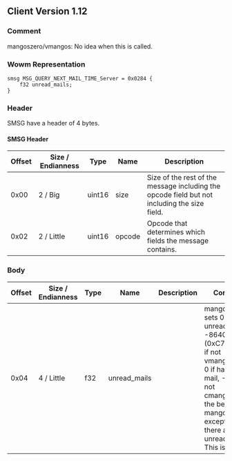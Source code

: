 ## Client Version 1.12

### Comment

mangoszero/vmangos: No idea when this is called.

### Wowm Representation
```rust,ignore
smsg MSG_QUERY_NEXT_MAIL_TIME_Server = 0x0284 {
    f32 unread_mails;
}
```
### Header
SMSG have a header of 4 bytes.

#### SMSG Header
| Offset | Size / Endianness | Type   | Name   | Description |
| ------ | ----------------- | ------ | ------ | ----------- |
| 0x00   | 2 / Big           | uint16 | size   | Size of the rest of the message including the opcode field but not including the size field.|
| 0x02   | 2 / Little        | uint16 | opcode | Opcode that determines which fields the message contains.|

### Body

| Offset | Size / Endianness | Type | Name | Description | Comment |
| ------ | ----------------- | ---- | ---- | ----------- | ------- |
| 0x04 | 4 / Little | f32 | unread_mails |  | mangoszero sets 0 if has unread mail, -86400.0f (0xC7A8C000) if not<br/>vmangos sets 0 if has unread mail, -1.0f if not<br/>cmangos has the behavior of mangoszero except when there are unread mails. This is TODO. |

